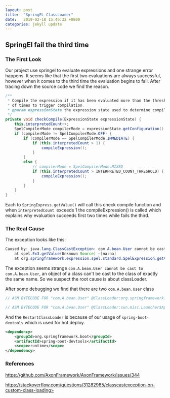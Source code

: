 ```yaml
---
layout: post
title:  "SpringEL ClassLoader"
date:   2019-02-18 15:46:32 +0800
categories: jekyll update
---
```

## SpringEl fail the third time

### The First Look

Our project use springel to evaluate expressions and one strange error happens. It seems like that the first two evaluations are always successful, however when it comes to the third time the evaluation begins to fail. After tracing down the source code we find the reason.

```java
/**
 * Compile the expression if it has been evaluated more than the threshold number
 * of times to trigger compilation.
 * @param expressionState the expression state used to determine compilation mode
 */
private void checkCompile(ExpressionState expressionState) {
	this.interpretedCount++;
	SpelCompilerMode compilerMode = expressionState.getConfiguration().getCompilerMode();
	if (compilerMode != SpelCompilerMode.OFF) {
		if (compilerMode == SpelCompilerMode.IMMEDIATE) {
			if (this.interpretedCount > 1) {
				compileExpression();
			}
		}
		else {
			// compilerMode = SpelCompilerMode.MIXED
			if (this.interpretedCount > INTERPRETED_COUNT_THRESHOLD) {
				compileExpression();
			}
		}
	}
}
```

Each to `SpringExpress.getValue()` will call this check compile function and when `interpretedCount `exceeds 1 the compileExpression() is called which explains why evaluation succeeds first two times while fails the third.

### The Real Cause


The exception looks like this:

```java
Caused by: java.lang.ClassCastException: com.A.bean.User cannot be cast to com.A.bean.User
	at spel.Ex3.getValue(Unknown Source) ~[na:na]
	at org.springframework.expression.spel.standard.SpelExpression.getValue(SpelExpression.java:254) ~[spring-expression-5.0.8.RELEASE.jar:5.0.8.RELEASE]
```

The exception seems strange `com.A.bean.User cannot be cast to com.A.bean.User`, an object of a class can't be cast to the class of exactly the same name. So we suspect the root cause is about classLoader.

After some debugging we find that there are two `com.A.bean.User` class

```java
// ASM BYTECODE FOR "com.A.bean.User" @ClassLoader:org.springframework.boot.devtools.restart.classloader.RestartClassLoader@1aeb256e

// ASM BYTECODE FOR "com.A.bean.User" @ClassLoader:sun.misc.Launcher$AppClassLoader@18b4aac2
```

And the `RestartClassLoader` is because of our usage of `spring-boot-devtools` which is used for hot deploy.

```xml
<dependency>
    <groupId>org.springframework.boot</groupId>
    <artifactId>spring-boot-devtools</artifactId>
    <scope>runtime</scope>
</dependency>
```

### References

<https://github.com/AxonFramework/AxonFramework/issues/344>

https://stackoverflow.com/questions/31282985/classcastexception-on-custom-class-loading>